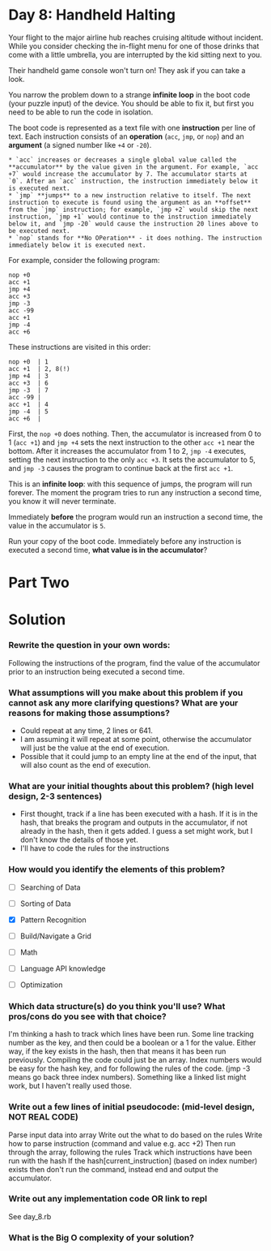 # Day 8: Handheld Halting

Your flight to the major airline hub reaches cruising altitude without incident. While you consider checking the in-flight menu for one of those drinks that come with a little umbrella, you are interrupted by the kid sitting next to you.

Their handheld game console won't turn on! They ask if you can take a look.

You narrow the problem down to a strange **infinite loop** in the boot code (your puzzle input) of the device. You should be able to fix it, but first you need to be able to run the code in isolation.

The boot code is represented as a text file with one **instruction** per line of text. Each instruction consists of an **operation** (`acc`, `jmp`, or `nop`) and an **argument** (a signed number like `+4` or `-20`).

    * `acc` increases or decreases a single global value called the **accumulator** by the value given in the argument. For example, `acc +7` would increase the accumulator by 7. The accumulator starts at `0`. After an `acc` instruction, the instruction immediately below it is executed next.
    * `jmp` **jumps** to a new instruction relative to itself. The next instruction to execute is found using the argument as an **offset** from the `jmp` instruction; for example, `jmp +2` would skip the next instruction, `jmp +1` would continue to the instruction immediately below it, and `jmp -20` would cause the instruction 20 lines above to be executed next.
    * `nop` stands for **No OPeration** - it does nothing. The instruction immediately below it is executed next.

For example, consider the following program:

```
nop +0
acc +1
jmp +4
acc +3
jmp -3
acc -99
acc +1
jmp -4
acc +6
```

These instructions are visited in this order:

```
nop +0  | 1
acc +1  | 2, 8(!)
jmp +4  | 3
acc +3  | 6
jmp -3  | 7
acc -99 |
acc +1  | 4
jmp -4  | 5
acc +6  |
```

First, the `nop +0` does nothing. Then, the accumulator is increased from 0 to 1 (`acc +1`) and `jmp +4` sets the next instruction to the other `acc +1` near the bottom. After it increases the accumulator from 1 to 2, `jmp -4` executes, setting the next instruction to the only `acc +3`. It sets the accumulator to 5, and `jmp -3` causes the program to continue back at the first `acc +1`.

This is an **infinite loop**: with this sequence of jumps, the program will run forever. The moment the program tries to run any instruction a second time, you know it will never terminate.

Immediately **before** the program would run an instruction a second time, the value in the accumulator is `5`.

Run your copy of the boot code. Immediately before any instruction is executed a second time, **what value is in the accumulator**?

# Part Two


# Solution
### Rewrite the question in your own words:
Following the instructions of the program, find the value of the accumulator prior to an instruction being executed a second time.

### What assumptions will you make about this problem if you cannot ask any more clarifying questions? What are your reasons for making those assumptions?
* Could repeat at any time, 2 lines or 641.
* I am assuming it will repeat at some point, otherwise the accumulator will just be the value at the end of execution.
* Possible that it could jump to an empty line at the end of the input, that will also count as the end of execution.

### What are your initial thoughts about this problem? (high level design, 2-3 sentences)
* First thought, track if a line has been executed with a hash. If it is in the hash, that breaks the program and outputs in the accumulator, if not already in the hash, then it gets added. I guess a set might work, but I don't know the details of those yet.
* I'll have to code the rules for the instructions

### How would you identify the elements of this problem?

- [ ] Searching of Data
- [ ] Sorting of Data
- [X] Pattern Recognition
- [ ] Build/Navigate a Grid
- [ ] Math
- [ ] Language API knowledge
- [ ] Optimization


### Which data structure(s) do you think you'll use? What pros/cons do you see with that choice?
I'm thinking a hash to track which lines have been run. Some line tracking number as the key, and then could be a boolean or a 1 for the value. Either way, if the key exists in the hash, then that means it has been run previously.
Compiling the code could just be an array. Index numbers would be easy for the hash key, and for following the rules of the code. (jmp -3 means go back three index numbers). Something like a linked list might work, but I haven't really used those.

### Write out a few lines of initial pseudocode: (mid-level design, NOT REAL CODE)
Parse input data into array
Write out the what to do based on the rules
Write how to parse instruction (command and value e.g. acc +2)
Then run through the array, following the rules
Track which instructions have been run with the hash
If the hash[current_instruction] (based on index number) exists then don't run the command, instead end and output the accumulator.


### Write out any implementation code OR link to repl
See day_8.rb


### What is the Big O complexity of your solution?
